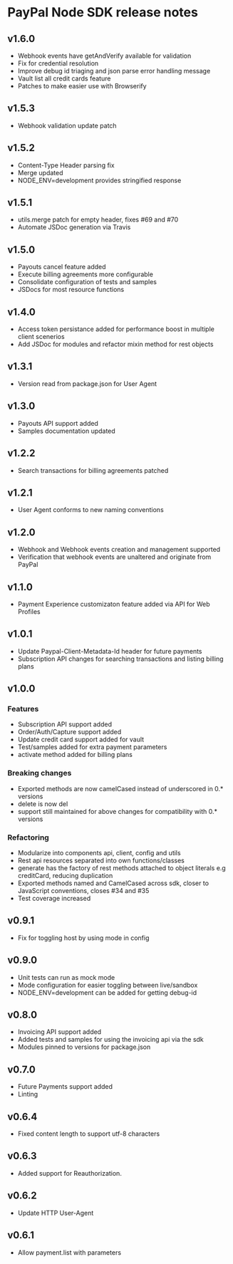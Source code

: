 PayPal Node SDK release notes
============================

v1.6.0
----
* Webhook events have getAndVerify available for validation
* Fix for credential resolution
* Improve debug id triaging and json parse error handling message
* Vault list all credit cards feature
* Patches to make easier use with Browserify

v1.5.3
----
* Webhook validation update patch

v1.5.2
----
* Content-Type Header parsing fix
* Merge updated
* NODE_ENV=development provides stringified response

v1.5.1
----
* utils.merge patch for empty header, fixes #69 and #70
* Automate JSDoc generation via Travis

v1.5.0
----
* Payouts cancel feature added
* Execute billing agreements more configurable
* Consolidate configuration of tests and samples
* JSDocs for most resource functions

v1.4.0
----
* Access token persistance added for performance boost in multiple client scenerios
* Add JSDoc for modules and refactor mixin method for rest objects

v1.3.1
----
* Version read from package.json for User Agent

v1.3.0
----
* Payouts API support added
* Samples documentation updated

v1.2.2
----
* Search transactions for billing agreements patched

v1.2.1
----
* User Agent conforms to new naming conventions

v1.2.0
----
* Webhook and Webhook events creation and management supported
* Verification that webhook events are unaltered and originate from PayPal

v1.1.0
----
* Payment Experience customizaton feature added via API for Web Profiles

v1.0.1
----
* Update Paypal-Client-Metadata-Id header for future payments
* Subscription API changes for searching transactions and listing billing plans

v1.0.0
----
### Features
* Subscription API support added
* Order/Auth/Capture support added
* Update credit card support added for vault
* Test/samples added for extra payment parameters
* activate method added for billing plans

### Breaking changes
* Exported methods are now camelCased instead of underscored in 0.* versions
* delete is now del
* support still maintained for above changes for compatibility with 0.* versions

### Refactoring
* Modularize into components api, client, config and utils
* Rest api resources separated into own functions/classes
* generate has the factory of rest methods attached to object literals e.g creditCard, reducing duplication
* Exported methods named and CamelCased across sdk, closer to JavaScript conventions, closes #34 and #35
* Test coverage increased

v0.9.1
----
* Fix for toggling host by using mode in config

v0.9.0
----
* Unit tests can run as mock mode
* Mode configuration for easier toggling between live/sandbox
* NODE_ENV=development can be added for getting debug-id

v0.8.0
-----
* Invoicing API support added 
* Added tests and samples for using the invoicing api via the sdk
* Modules pinned to versions for package.json

v0.7.0
-----
* Future Payments support added
* Linting

v0.6.4
-----
* Fixed content length to support utf-8 characters

v0.6.3
-----
* Added support for Reauthorization.

v0.6.2
-----
* Update HTTP User-Agent

v0.6.1
-----
* Allow payment.list with parameters
